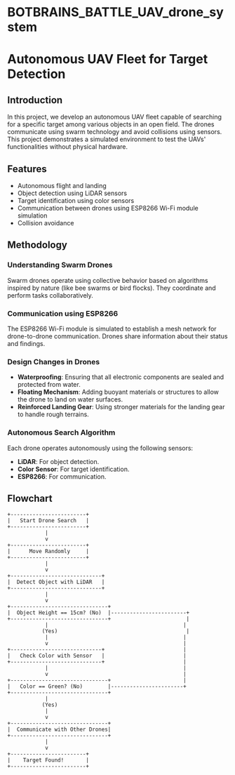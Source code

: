 # BOTBRAINS_BATTLE_UAV_drone_system
# Autonomous UAV Fleet for Target Detection

## Introduction
In this project, we develop an autonomous UAV fleet capable of searching for a specific target among various objects in an open field. The drones communicate using swarm technology and avoid collisions using sensors. This project demonstrates a simulated environment to test the UAVs' functionalities without physical hardware.

## Features
- Autonomous flight and landing
- Object detection using LiDAR sensors
- Target identification using color sensors
- Communication between drones using ESP8266 Wi-Fi module simulation
- Collision avoidance

## Methodology

### Understanding Swarm Drones
Swarm drones operate using collective behavior based on algorithms inspired by nature (like bee swarms or bird flocks). They coordinate and perform tasks collaboratively.

### Communication using ESP8266
The ESP8266 Wi-Fi module is simulated to establish a mesh network for drone-to-drone communication. Drones share information about their status and findings.

### Design Changes in Drones
- **Waterproofing**: Ensuring that all electronic components are sealed and protected from water.
- **Floating Mechanism**: Adding buoyant materials or structures to allow the drone to land on water surfaces.
- **Reinforced Landing Gear**: Using stronger materials for the landing gear to handle rough terrains.

### Autonomous Search Algorithm
Each drone operates autonomously using the following sensors:
- **LiDAR**: For object detection.
- **Color Sensor**: For target identification.
- **ESP8266**: For communication.

## Flowchart
```plaintext
+------------------------+
|   Start Drone Search   |
+------------------------+
            |
            v
+------------------------+
|      Move Randomly     |
+------------------------+
            |
            v
+-----------------------------+
|  Detect Object with LiDAR   |
+-----------------------------+
            |
            v
+-------------------------------+
|  Object Height == 15cm? (No)  |------------------------+
+-------------------------------+                        |
            |                                           |
           (Yes)                                         |
            |                                           |
            v                                           |
+-----------------------------+                         |
|   Check Color with Sensor   |                         |
+-----------------------------+                         |
            |                                           |
            v                                           |
+-------------------------------+                       |
|   Color == Green? (No)        |-----------------------+
+-------------------------------+
            |
           (Yes)
            |
            v
+-------------------------------+
|  Communicate with Other Drones|
+-------------------------------+
            |
            v
+------------------------+
|    Target Found!       |
+------------------------+
